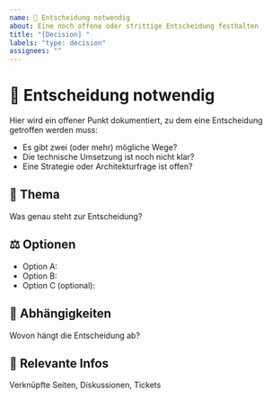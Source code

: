 ```yaml
---
name: 🧠 Entscheidung notwendig
about: Eine noch offene oder strittige Entscheidung festhalten
title: "[Decision] "
labels: "type: decision"
assignees: ""
---
```


# 🧠 Entscheidung notwendig

Hier wird ein offener Punkt dokumentiert, zu dem eine Entscheidung getroffen werden muss:

* Es gibt zwei (oder mehr) mögliche Wege?
* Die technische Umsetzung ist noch nicht klar?
* Eine Strategie oder Architekturfrage ist offen?

## 🧭 Thema
Was genau steht zur Entscheidung?

## ⚖️ Optionen
- Option A:
- Option B:
- Option C (optional):

## 🔁 Abhängigkeiten
Wovon hängt die Entscheidung ab?

## 🔗 Relevante Infos
Verknüpfte Seiten, Diskussionen, Tickets

